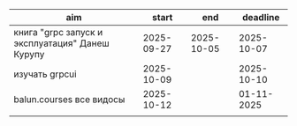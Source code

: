 
| aim                                             | start      | end        | deadline   |
| ----------------------------------------------- | ---------- | ---------- | ---------- |
| книга "grpc запуск и эксплуатация" Данеш Курупу | 2025-09-27 | 2025-10-05 | 2025-10-07 |
| изучать grpcui                                  | 2025-10-09 |            | 2025-10-10 |
| balun.courses все видосы                        | 2025-10-12 |            | 01-11-2025 |
|                                                 |            |            |            |
